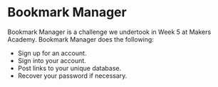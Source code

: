 # Bookmark Manager

Bookmark Manager is a challenge we undertook in Week 5 at Makers Academy. Bookmark Manager does the following:

- Sign up for an account.
- Sign into your account.
- Post links to your unique database.
- Recover your password if necessary.